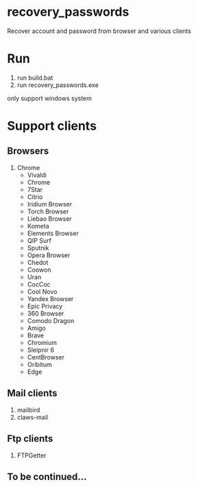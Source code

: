 # recovery_passwords
Recover account and password from browser and various clients    
# Run  
1. run build.bat  
2. run recovery_passwords.exe

only support windows system  

# Support clients 
## Browsers 
1. Chrome  
    - Vivaldi  
    - Chrome  
    - 7Star  
    - Citrio  
    - Iridium Browser  
    - Torch Browser  
    - Liebao Browser  
    - Kometa  
    - Elements Browser  
    - QIP Surf  
    - Sputnik  
    - Opera Browser  
    - Chedot  
    - Coowon  
    - Uran  
    - CocCoc  
    - Cool Novo  
    - Yandex Browser  
    - Epic Privacy  
    - 360 Browser  
    - Comodo Dragon  
    - Amigo  
    - Brave  
    - Chromium  
    - Sleipnir 6  
    - CentBrowser  
    - Oribitum  
    - Edge  
## Mail clients
1. mailbird
2. claws-mail
## Ftp clients
1. FTPGetter


## To be continued...
